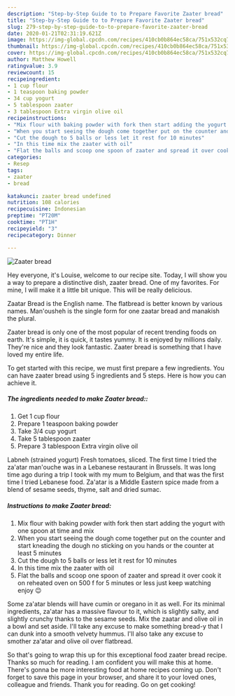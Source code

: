 ```yaml
---
description: "Step-by-Step Guide to to Prepare Favorite Zaater bread"
title: "Step-by-Step Guide to to Prepare Favorite Zaater bread"
slug: 279-step-by-step-guide-to-to-prepare-favorite-zaater-bread
date: 2020-01-21T02:31:19.621Z
image: https://img-global.cpcdn.com/recipes/410cb0b864ec58ca/751x532cq70/zaater-bread-recipe-main-photo.jpg
thumbnail: https://img-global.cpcdn.com/recipes/410cb0b864ec58ca/751x532cq70/zaater-bread-recipe-main-photo.jpg
cover: https://img-global.cpcdn.com/recipes/410cb0b864ec58ca/751x532cq70/zaater-bread-recipe-main-photo.jpg
author: Matthew Howell
ratingvalue: 3.9
reviewcount: 15
recipeingredient:
- 1 cup flour
- 1 teaspoon baking powder
- 34 cup yogurt
- 5 tablespoon zaater
- 3 tablespoon Extra virgin olive oil
recipeinstructions:
- "Mix flour with baking powder with fork then start adding the yogurt with one spoon at time and mix"
- "When you start seeing the dough come together put on the counter and start kneading the dough no sticking on you hands or the counter at least 5 minutes"
- "Cut the dough to 5 balls or less let it rest for 10 minutes"
- "In this time mix the zaater with oil"
- "Flat the balls and scoop one spoon of zaater and spread it over cook it on reheated oven on 500 f for 5 minutes or less just keep watching enjoy 😉"
categories:
- Resep
tags:
- zaater
- bread

katakunci: zaater bread undefined
nutrition: 108 calories
recipecuisine: Indonesian
preptime: "PT20M"
cooktime: "PT1H"
recipeyield: "3"
recipecategory: Dinner

---
```



![Zaater bread](https://img-global.cpcdn.com/recipes/410cb0b864ec58ca/751x532cq70/zaater-bread-recipe-main-photo.jpg)

Hey everyone, it's Louise, welcome to our recipe site. Today, I will show you a way to prepare a distinctive dish, zaater bread. One of my favorites. For mine, I will make it a little bit unique. This will be really delicious.

Zaatar Bread is the English name. The flatbread is better known by various names. Man&#39;ousheh is the single form for one zaatar bread and manakish the plural.

Zaater bread is only one of the most popular of recent trending foods on earth. It's simple, it is quick, it tastes yummy. It is enjoyed by millions daily. They're nice and they look fantastic. Zaater bread is something that I have loved my entire life.


To get started with this recipe, we must first prepare a few ingredients. You can have zaater bread using 5 ingredients and 5 steps. Here is how you can achieve it.

##### The ingredients needed to make Zaater bread::

1. Get 1 cup flour
1. Prepare 1 teaspoon baking powder
1. Take 3/4 cup yogurt
1. Take 5 tablespoon zaater
1. Prepare 3 tablespoon Extra virgin olive oil


Labneh (strained yogurt) Fresh tomatoes, sliced. The first time I tried the za&#39;atar man&#39;ouche was in a Lebanese restaurant in Brussels. It was long time ago during a trip I took with my mum to Belgium, and that was the first time I tried Lebanese food. Za&#39;atar is a Middle Eastern spice made from a blend of sesame seeds, thyme, salt and dried sumac. 

##### Instructions to make Zaater bread:

1. Mix flour with baking powder with fork then start adding the yogurt with one spoon at time and mix
1. When you start seeing the dough come together put on the counter and start kneading the dough no sticking on you hands or the counter at least 5 minutes
1. Cut the dough to 5 balls or less let it rest for 10 minutes
1. In this time mix the zaater with oil
1. Flat the balls and scoop one spoon of zaater and spread it over cook it on reheated oven on 500 f for 5 minutes or less just keep watching enjoy 😉


Some za&#39;atar blends will have cumin or oregano in it as well. For its minimal ingredients, za&#39;atar has a massive flavour to it, which is slightly salty, and slightly crunchy thanks to the sesame seeds. Mix the zaatar and olive oil in a bowl and set aside. I&#39;ll take any excuse to make something bread-y that I can dunk into a smooth velvety hummus. I&#39;ll also take any excuse to smother za&#39;atar and olive oil over flatbread. 

So that's going to wrap this up for this exceptional food zaater bread recipe. Thanks so much for reading. I am confident you will make this at home. There's gonna be more interesting food at home recipes coming up. Don't forget to save this page in your browser, and share it to your loved ones, colleague and friends. Thank you for reading. Go on get cooking!

